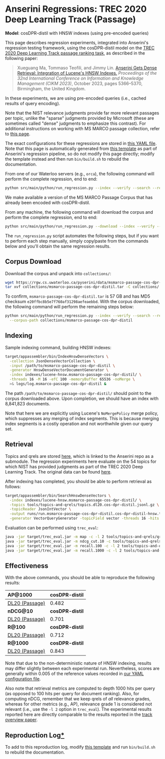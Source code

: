 # Anserini Regressions: TREC 2020 Deep Learning Track (Passage)

**Model**: cosDPR-distil with HNSW indexes (using pre-encoded queries)

This page describes regression experiments, integrated into Anserini's regression testing framework, using the cosDPR-distil model on the [TREC 2020 Deep Learning Track passage ranking task](https://trec.nist.gov/data/deep2019.html), as described in the following paper:

> Xueguang Ma, Tommaso Teofili, and Jimmy Lin. [Anserini Gets Dense Retrieval: Integration of Lucene's HNSW Indexes.](https://dl.acm.org/doi/10.1145/3583780.3615112) _Proceedings of the 32nd International Conference on Information and Knowledge Management (CIKM 2023)_, October 2023, pages 5366–5370, Birmingham, the United Kingdom.

In these experiments, we are using pre-encoded queries (i.e., cached results of query encoding).

Note that the NIST relevance judgments provide far more relevant passages per topic, unlike the "sparse" judgments provided by Microsoft (these are sometimes called "dense" judgments to emphasize this contrast).
For additional instructions on working with MS MARCO passage collection, refer to [this page](experiments-msmarco-passage.md).

The exact configurations for these regressions are stored in [this YAML file](../../src/main/resources/regression/dl20-passage-cos-dpr-distil-hnsw.yaml).
Note that this page is automatically generated from [this template](../../src/main/resources/docgen/templates/dl20-passage-cos-dpr-distil-hnsw.template) as part of Anserini's regression pipeline, so do not modify this page directly; modify the template instead and then run `bin/build.sh` to rebuild the documentation.

From one of our Waterloo servers (e.g., `orca`), the following command will perform the complete regression, end to end:

```bash
python src/main/python/run_regression.py --index --verify --search --regression dl20-passage-cos-dpr-distil-hnsw
```

We make available a version of the MS MARCO Passage Corpus that has already been encoded with cosDPR-distil.

From any machine, the following command will download the corpus and perform the complete regression, end to end:

```bash
python src/main/python/run_regression.py --download --index --verify --search --regression dl20-passage-cos-dpr-distil-hnsw
```

The `run_regression.py` script automates the following steps, but if you want to perform each step manually, simply copy/paste from the commands below and you'll obtain the same regression results.

## Corpus Download

Download the corpus and unpack into `collections/`:

```bash
wget https://rgw.cs.uwaterloo.ca/pyserini/data/msmarco-passage-cos-dpr-distil.tar -P collections/
tar xvf collections/msmarco-passage-cos-dpr-distil.tar -C collections/
```

To confirm, `msmarco-passage-cos-dpr-distil.tar` is 57 GB and has MD5 checksum `e20ffbc8b5e7f760af31298aefeaebbd`.
With the corpus downloaded, the following command will perform the remaining steps below:

```bash
python src/main/python/run_regression.py --index --verify --search --regression dl20-passage-cos-dpr-distil-hnsw \
  --corpus-path collections/msmarco-passage-cos-dpr-distil
```

## Indexing

Sample indexing command, building HNSW indexes:

```bash
target/appassembler/bin/IndexHnswDenseVectors \
  -collection JsonDenseVectorCollection \
  -input /path/to/msmarco-passage-cos-dpr-distil \
  -generator HnswDenseVectorDocumentGenerator \
  -index indexes/lucene-hnsw.msmarco-passage-cos-dpr-distil/ \
  -threads 16 -M 16 -efC 100 -memoryBuffer 65536 -noMerge \
  >& logs/log.msmarco-passage-cos-dpr-distil &
```

The path `/path/to/msmarco-passage-cos-dpr-distil/` should point to the corpus downloaded above.
Upon completion, we should have an index with 8,841,823 documents.

Note that here we are explicitly using Lucene's `NoMergePolicy` merge policy, which suppresses any merging of index segments.
This is because merging index segments is a costly operation and not worthwhile given our query set.

## Retrieval

Topics and qrels are stored [here](https://github.com/castorini/anserini-tools/tree/master/topics-and-qrels), which is linked to the Anserini repo as a submodule.
The regression experiments here evaluate on the 54 topics for which NIST has provided judgments as part of the TREC 2020 Deep Learning Track.
The original data can be found [here](https://trec.nist.gov/data/deep2020.html).

After indexing has completed, you should be able to perform retrieval as follows:

```bash
target/appassembler/bin/SearchHnswDenseVectors \
  -index indexes/lucene-hnsw.msmarco-passage-cos-dpr-distil/ \
  -topics tools/topics-and-qrels/topics.dl20.cos-dpr-distil.jsonl.gz \
  -topicReader JsonIntVector \
  -output runs/run.msmarco-passage-cos-dpr-distil.cos-dpr-distil-hnsw.topics.dl20.cos-dpr-distil.jsonl.txt \
  -generator VectorQueryGenerator -topicField vector -threads 16 -hits 1000 -efSearch 1000 &
```

Evaluation can be performed using `trec_eval`:

```bash
java -jar target/trec_eval.jar -m map -c -l 2 tools/topics-and-qrels/qrels.dl20-passage.txt runs/run.msmarco-passage-cos-dpr-distil.cos-dpr-distil-hnsw.topics.dl20.cos-dpr-distil.jsonl.txt
java -jar target/trec_eval.jar -m ndcg_cut.10 -c tools/topics-and-qrels/qrels.dl20-passage.txt runs/run.msmarco-passage-cos-dpr-distil.cos-dpr-distil-hnsw.topics.dl20.cos-dpr-distil.jsonl.txt
java -jar target/trec_eval.jar -m recall.100 -c -l 2 tools/topics-and-qrels/qrels.dl20-passage.txt runs/run.msmarco-passage-cos-dpr-distil.cos-dpr-distil-hnsw.topics.dl20.cos-dpr-distil.jsonl.txt
java -jar target/trec_eval.jar -m recall.1000 -c -l 2 tools/topics-and-qrels/qrels.dl20-passage.txt runs/run.msmarco-passage-cos-dpr-distil.cos-dpr-distil-hnsw.topics.dl20.cos-dpr-distil.jsonl.txt
```

## Effectiveness

With the above commands, you should be able to reproduce the following results:

| **AP@1000**                                                                                                  | **cosDPR-distil**|
|:-------------------------------------------------------------------------------------------------------------|-----------|
| [DL20 (Passage)](https://trec.nist.gov/data/deep2020.html)                                                   | 0.482     |
| **nDCG@10**                                                                                                  | **cosDPR-distil**|
| [DL20 (Passage)](https://trec.nist.gov/data/deep2020.html)                                                   | 0.701     |
| **R@100**                                                                                                    | **cosDPR-distil**|
| [DL20 (Passage)](https://trec.nist.gov/data/deep2020.html)                                                   | 0.712     |
| **R@1000**                                                                                                   | **cosDPR-distil**|
| [DL20 (Passage)](https://trec.nist.gov/data/deep2020.html)                                                   | 0.843     |

Note that due to the non-deterministic nature of HNSW indexing, results may differ slightly between each experimental run.
Nevertheless, scores are generally within 0.005 of the reference values recorded in [our YAML configuration file](../../src/main/resources/regression/dl20-passage-cos-dpr-distil-hnsw.yaml).

Also note that retrieval metrics are computed to depth 1000 hits per query (as opposed to 100 hits per query for document ranking).
Also, for computing nDCG, remember that we keep qrels of _all_ relevance grades, whereas for other metrics (e.g., AP), relevance grade 1 is considered not relevant (i.e., use the `-l 2` option in `trec_eval`).
The experimental results reported here are directly comparable to the results reported in the [track overview paper](https://arxiv.org/abs/2003.07820).

## Reproduction Log[*](reproducibility.md)

To add to this reproduction log, modify [this template](../../src/main/resources/docgen/templates/dl20-passage-cos-dpr-distil-hnsw.template) and run `bin/build.sh` to rebuild the documentation.
